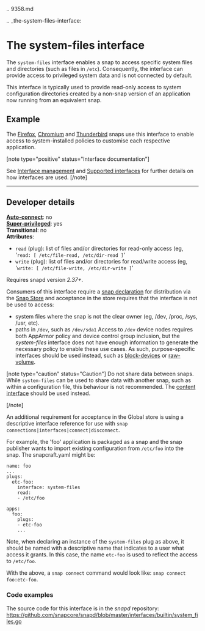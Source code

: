 .. 9358.md

.. _the-system-files-interface:

# The system-files interface

The `system-files` interface enables a snap to access specific system files and directories (such as files in `/etc`). Consequently,  the interface can provide access to privileged system data and is not connected by default.

This interface is typically used to provide read-only access to system configuration directories created by a non-snap version of an application now running from an equivalent snap.

<h2 id='the-system-files-interface-heading--example'>Example</h2>

The [Firefox](https://snapcraft.io/firefox), [Chromium](https://snapcraft.io/chromium) and [Thunderbird](https://snapcraft.io/thunderbird) snaps use this interface to enable access to system-installed policies to customise each respective application.

[note type="positive" status="Interface documentation"]

See [Interface management](interface-management.md) and [Supported interfaces](supported-interfaces.md) for further details on how interfaces are used.
[/note]

---

<h2 id='the-system-files-interface-heading--dev-details'>Developer details </h2>

**[Auto-connect](interface-management.md#the-system-files-interface-heading--auto-connections)**: no</br>
**[Super-privileged](super-privileged-interfaces.md)**: yes</br>
**Transitional**: no </br>
**Attributes**:
  * `read` (plug): list of files and/or directories for read-only access (eg, '`read: [ /etc/file-read, /etc/dir-read ]`'
  * `write` (plug): list of files and/or directories for read/write access (eg, '`write: [ /etc/file-write, /etc/dir-write ]`'

Requires snapd version _2.37+_.

Consumers of this interface require a [snap declaration](https://snapcraft.io/docs/process-for-aliases-auto-connections-and-tracks) for distribution via the [Snap Store](https://snapcraft.io/store) and acceptance in the store requires that the interface is not be used to access:
- system files where the snap is not the clear owner (eg, /dev, /proc, /sys, /usr, etc).
- paths in `/dev`, such as `/dev/sda1`
  Access to `/dev` device nodes requires both AppArmor policy and device control group inclusion, but the _system-files_ interface does not have enough information to generate the necessary policy to enable these use cases. As such, purpose-specific interfaces should be used instead, such as  [block-devices](the-block-devices-interface.md) or [raw-volume](the-raw-volume-interface.md).

[note type="caution" status="Caution"]
Do not share data between snaps. While `system-files` can be used to share data with another snap, such as within a configuration file, this behaviour is not recommended. The [content interface](the-content-interface.md) should be used instead.

[/note]

An additional requirement for acceptance in the Global store is using a descriptive interface reference for use with `snap connections|interfaces|connect|disconnect`.

For example, the 'foo' application is packaged as a snap and the snap publisher wants to import existing configuration from `/etc/foo` into the snap. The snapcraft.yaml might be:

```
name: foo
...
plugs:
  etc-foo:
    interface: system-files
    read:
    - /etc/foo

apps:
  foo:
    plugs:
    - etc-foo
    ...
```

Note, when declaring an instance of the `system-files` plug as above, it should be named with a descriptive name that indicates to a user what access it grants. In this case, the name `etc-foo` is used to reflect the access to `/etc/foo`.

With the above, a `snap connect` command would look like: `snap connect foo:etc-foo`.

<h3 id='the-system-files-interface-heading-code'>Code examples</h3>

The source code for this interface is in the *snapd* repository:
<https://github.com/snapcore/snapd/blob/master/interfaces/builtin/system_files.go>